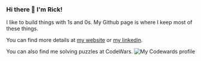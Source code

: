 ### Hi there 👋 I'm Rick!

I like to build things with 1s and 0s. My Github page is where I keep most of these things.

You can find more details at [my website](www.hirerick.com) or [my linkedin](www.hirerick.com/linkedin). 

You can also find me solving puzzles at CodeWars. ![My Codewards profile](https://www.codewars.com/users/RickWeber/badges/small)

<!--
**RickWeber/RickWeber** is a ✨ _special_ ✨ repository because its `README.md` (this file) appears on your GitHub profile.

Here are some ideas to get you started:

- 🔭 I’m currently working on ...
- 🌱 I’m currently learning ...
- 👯 I’m looking to collaborate on ...
- 🤔 I’m looking for help with ...
- 💬 Ask me about ...
- 📫 How to reach me: ...
- 😄 Pronouns: ...
- ⚡ Fun fact: ...
-->

